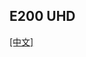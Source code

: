 ## E200 UHD

[[中文]](../../../cn/device_and_usage_manual/ANTSDR_E_Series_Module/ANTSDR_E200_Reference_Manual/AntsdrE200_UHD_cn.html)
